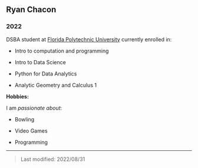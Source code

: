 ## Ryan Chacon

### 2022

DSBA student at [Florida Polytechnic University](https://www.floridapoly.edu) currently enrolled in: 

- Intro to computation and programming

- Intro to Data Science

- Python for Data Analytics

- Analytic Geometry and Calculus 1

**Hobbies:**

I am _passionate about_: 

- Bowling

- Video Games

- Programming

***

> Last modified: 2022/08/31
